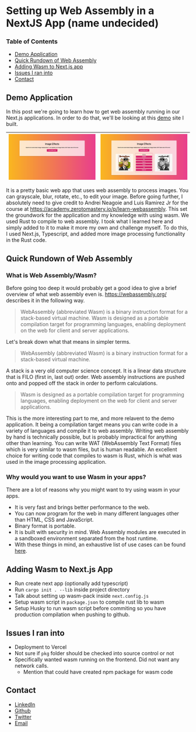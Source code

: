 # Setting up Web Assembly in a NextJS App (name undecided)

### Table of Contents
  * [Demo Application](#demo-application)
  * [Quick Rundown of Web Assembly](#quick-rundown-of-web-assembly)
  * [Adding Wasm to Next.js app](#adding-wasm-to-nextjs-app)
  * [Issues I ran into](#issues-I-ran-into)
  * [Contact](#contact)

## Demo Application

In this post we're going to learn how to get web assembly running in our Next.js applications. In order to do that, we'll be looking at this [demo](https://wasm-image-processor.vercel.app/) site I built.

![Homepage of Image Effects](screenshots/homepage.png) |![Homepage of Image Effects with Image Processed](screenshots/homepage2.png)
|-|-|

It is a pretty basic web app that uses web assembly to process images. You can grayscale, blur, rotate, etc., to edit your image. Before going further, I absolutely need to give credit to Andrei Neagoie and Luis Ramirez Jr for the course at https://academy.zerotomastery.io/p/learn-webassembly. This set the groundwork for the application and my knowledge with using wasm. We used Rust to compile to web assembly. I took what I learned here and simply added to it to make it more my own and challenge myself. To do this, I used Next.js, Typescript, and added more image processing functionality in the Rust code.


## Quick Rundown of Web Assembly

### What is Web Assembly/Wasm?

Before going too deep it would probably get a good idea to give a brief overview of what web assembly even is. https://webassembly.org/ describes it in the following way.

> WebAssembly (abbreviated Wasm) is a binary instruction format for a stack-based virtual machine. Wasm is designed as a portable compilation target for programming languages, enabling deployment on the web for client and server applications.

Let's break down what that means in simpler terms. 

> WebAssembly (abbreviated Wasm) is a binary instruction format for a stack-based virtual machine.

A stack is a very old computer science concept. It is a linear data structure that is FILO (first in, last out) order. Web assembly instructions are pushed onto and popped off the stack in order to perform calculations. 

> Wasm is designed as a portable compilation target for programming languages, enabling deployment on the web for client and server applications.

This is the more interesting part to me, and more relavent to the demo application. It being a compilation target means you can write code in a variety of languages and compile it to web assembly. Writing web assembly by hand is technically possible, but is probably impractical for anything other than learning. You can write WAT (WebAssembly Text Format) files which is very similar to wasm files, but is human readable. An excellent choice for writing code that compiles to wasm is Rust, which is what was used in the image processing application.

### Why would you want to use Wasm in your apps?  

There are a lot of reasons why you might want to try using wasm in your apps.  

- It is very fast and brings better performance to the web.
- You can now program for the web in many different languages other than HTML, CSS and JavaScript.
- Binary format is portable.
- It is built with security in mind. Web Assembly modules are executed in a sandboxed environment separated from the host runtime.
- With these things in mind, an exhaustive list of use cases can be found [here](https://webassembly.org/docs/use-cases/).



## Adding Wasm to Next.js App

- Run create next app (optionally add typescript)
- Run `cargo init . --lib` inside project directory
- Talk about setting up wasm-pack inside `next.config.js`
- Setup wasm script in `package.json` to compile rust lib to wasm
- Setup Husky to run wasm script before commiting so you have production compilation when pushing to github.

## Issues I ran into

- Deployment to Vercel
- Not sure if `pkg` folder should be checked into source control or not
- Specifically wanted wasm running on the frontend. Did not want any network calls.
  - Mention that could have created npm package for wasm code


## Contact

- [LinkedIn](https://www.linkedin.com/in/ryan-mercadante-11a035152/)
- [Github](https://www.github.com/ryanmercadante)
- [Twitter](https://twitter.com/polkamerc)
- [Email](mailto:ryan.a.mercadante@gmail.com)